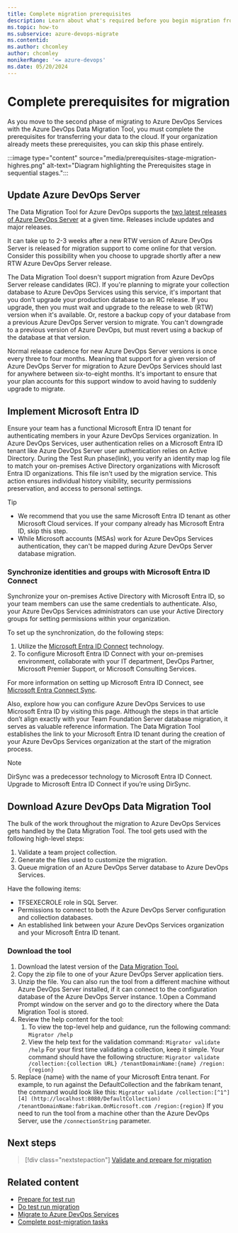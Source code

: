 ```yaml
---
title: Complete migration prerequisites
description: Learn about what's required before you begin migration from on-premises to the cloud in Azure DevOps Services.
ms.topic: how-to
ms.subservice: azure-devops-migrate
ms.contentid:
ms.author: chcomley
author: chcomley
monikerRange: '<= azure-devops'
ms.date: 05/20/2024
---
```


# Complete prerequisites for migration

As you move to the second phase of migrating to Azure DevOps Services with the Azure DevOps Data Migration Tool, you must complete the prerequisites for transferring your data to the cloud. If your organization already meets these prerequisites, you can skip this phase entirely.

:::image type="content" source="media/prerequisites-stage-migration-highres.png" alt-text="Diagram highlighting the Prerequisites stage in sequential stages.":::

## Update Azure DevOps Server 

The Data Migration Tool for Azure DevOps supports the [two latest releases of Azure DevOps Server](/azure/devops/server/release-notes/azuredevops2022?view=azure-devops&preserve-view=true) at a given time. Releases include updates and major releases.

It can take up to 2-3 weeks after a new RTW version of Azure DevOps Server is released for migration support to come online for that version. Consider this possibility when you choose to upgrade shortly after a new RTW Azure DevOps Server release. 

The Data Migration Tool doesn't support migration from Azure DevOps Server release candidates (RC). If you're planning to migrate your collection database to Azure DevOps Services using this service, it's important that you don't upgrade your production database to an RC release. If you upgrade, then you must wait and upgrade to the release to web (RTW) version when it's available. Or, restore a backup copy of your database from a previous Azure DevOps Server version to migrate. You can't downgrade to a previous version of Azure DevOps, but must revert using a backup of the database at that version. 

Normal release cadence for new Azure DevOps Server versions is once every three to four months. Meaning that support for a given version of Azure DevOps Server for migration to Azure DevOps Services should last for anywhere between six-to-eight months. It's important to ensure that your plan accounts for this support window to avoid having to suddenly upgrade to migrate. 

## Implement Microsoft Entra ID

Ensure your team has a functional Microsoft Entra ID tenant for authenticating members in your Azure DevOps Services organization. In Azure DevOps Services, user authentication relies on a Microsoft Entra ID tenant like Azure DevOps Server user authentication relies on Active Directory. During the Test Run phase(link), you verify an identity map log file to match your on-premises Active Directory organizations with Microsoft Entra ID organizations. This file isn't used by the migration service. This action ensures individual history visibility, security permissions preservation, and access to personal settings. 

> [!TIP]
> - We recommend that you use the same Microsoft Entra ID tenant as other Microsoft Cloud services. If your company already has Microsoft Entra ID, skip this step. 
> - While Microsoft accounts (MSAs) work for Azure DevOps Services authentication, they can't be mapped during Azure DevOps Server database migration.

### Synchronize identities and groups with Microsoft Entra ID Connect 

Synchronize your on-premises Active Directory with Microsoft Entra ID, so your team members can use the same credentials to authenticate. Also, your Azure DevOps Services administrators can use your Active Directory groups for setting permissions within your organization. 

To set up the synchronization, do the following steps: 
1. Utilize the [Microsoft Entra ID Connect](https://aka.ms/AzureADConnect) technology. 
2. To configure Microsoft Entra ID Connect with your on-premises environment, collaborate with your IT department, DevOps Partner, Microsoft Premier Support, or Microsoft Consulting Services. 

For more information on setting up Microsoft Entra ID Connect, see [Microsoft Entra Connect Sync](https://aka.ms/AzureADConnect).

Also, explore how you can configure Azure DevOps Services to use Microsoft Entra ID by visiting this page. Although the steps in that article don’t align exactly with your Team Foundation Server database migration, it serves as valuable reference information. The Data Migration Tool establishes the link to your Microsoft Entra ID tenant during the creation of your Azure DevOps Services organization at the start of the migration process.

> [!NOTE]
> DirSync was a predecessor technology to Microsoft Entra ID Connect. Upgrade to Microsoft Entra ID Connect if you’re using DirSync.

## Download Azure DevOps Data Migration Tool  

The bulk of the work throughout the migration to Azure DevOps Services gets handled by the Data Migration Tool. The tool gets used with the following high-level steps: 

1. Validate a team project collection. 
1. Generate the files used to customize the migration. 
1. Queue migration of an Azure DevOps Server database to Azure DevOps Services. 

Have the following items: 

- TFSEXECROLE role in SQL Server. 
- Permissions to connect to both the Azure DevOps Server configuration and collection databases. 
- An established link between your Azure DevOps Services organization and your Microsoft Entra ID tenant. 

### Download the tool 

1. Download the latest version of the [Data Migration Tool.](https://www.microsoft.com/download/details.aspx?id=54274)
2. Copy the zip file to one of your Azure DevOps Server application tiers. 
3. Unzip the file. 
    You can also run the tool from a different machine without Azure DevOps Server installed, if it can connect to the configuration database of the Azure DevOps Server instance. 
1.Open a Command Prompt window on the server and go to the directory where the Data Migration Tool is stored. 
1. Review the help content for the tool: 
   1. To view the top-level help and guidance, run the following command:  
    `Migrator /help`
   2. View the help text for the validation command: 
    `Migrator validate /help`
    For your first time validating a collection, keep it simple. Your command should have the following structure: 
    `Migrator validate /collection:{collection URL} /tenantDomainName:{name} /region:{region}`
2. Replace {name} with the name of your Microsoft Entra tenant. For example, to run against the DefaultCollection and the fabrikam tenant, the command would look like this: 
    `Migrator validate /collection:[^1^][4]	(http://localhost:8080/DefaultCollection) /tenantDomainName:fabrikam.OnMicrosoft.com /region:{region}`
    If you need to run the tool from a machine other than the Azure DevOps Server, use the `/connectionString` parameter. 

## Next steps 

> [!div class="nextstepaction"]
> [Validate and prepare for migration](migration-validate.md)

## Related content 

- [Prepare for test run](migration-prepare-test-run.md)
- [Do test run migration](migration-test-run.md)
- [Migrate to Azure DevOps Services](migration-migrate.md)
- [Complete post-migration tasks](migration-post-migration.md)
 